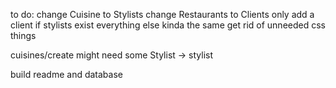to do:
change Cuisine to Stylists
change Restaurants to Clients
only add a client if stylists exist
everything else kinda the same
get rid of unneeded css things

cuisines/create might need some Stylist -> stylist

build readme and database
